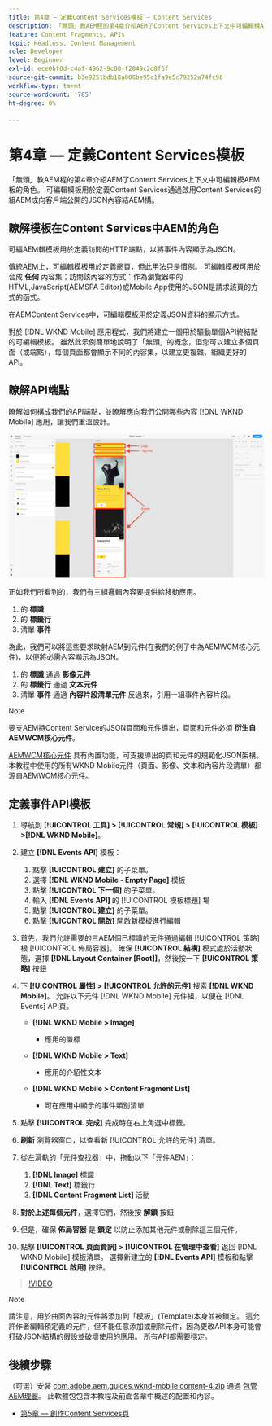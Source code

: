 ```yaml
---
title: 第4章 — 定義Content Services模板 — Content Services
description: 「無頭」教AEM程的第4章介紹AEM了Content Services上下文中可編輯模AEM板的角色。 可編輯模板用於定義JSON內容結構Content Services最AEM終公開的內容。
feature: Content Fragments, APIs
topic: Headless, Content Management
role: Developer
level: Beginner
exl-id: ece0bf0d-c4af-4962-9c00-f2849c2d8f6f
source-git-commit: b3e9251bdb18a008be95c1fa9e5c79252a74fc98
workflow-type: tm+mt
source-wordcount: '785'
ht-degree: 0%

---
```


# 第4章 — 定義Content Services模板

「無頭」教AEM程的第4章介紹AEM了Content Services上下文中可編輯模AEM板的角色。 可編輯模板用於定義Content Services通過啟用Content Services的組AEM成向客戶端公開的JSON內容結AEM構。

## 瞭解模板在Content Services中AEM的角色

可編AEM輯模板用於定義訪問的HTTP端點，以將事件內容顯示為JSON。

傳統AEM上，可編輯模板用於定義網頁，但此用法只是慣例。 可編輯模板可用於合成 **任何** 內容集；訪問該內容的方式：作為瀏覽器中的HTML,JavaScript(AEMSPA Editor)或Mobile App使用的JSON是請求該頁的方式的函式。

在AEMContent Services中，可編輯模板用於定義JSON資料的顯示方式。

對於 [!DNL WKND Mobile] 應用程式，我們將建立一個用於驅動單個API終結點的可編輯模板。 雖然此示例簡單地說明了「無頭」的概念，但您可以建立多個頁面（或端點），每個頁面都會顯示不同的內容集，以建立更複雜、組織更好的API。

## 瞭解API端點

瞭解如何構成我們的API端點，並瞭解應向我們公開哪些內容 [!DNL WKND Mobile] 應用，讓我們重溫設計。

![事件API頁分解](./assets/chapter-4/design-to-component-mapping.png)

正如我們所看到的，我們有三組邏輯內容要提供給移動應用。

1. 的 **標識**
2. 的 **標籤行**
3. 清單 **事件**

為此，我們可以將這些要求映射AEM到元件(在我們的例子中為AEMWCM核心元件)，以便將必需內容顯示為JSON。

1. 的 **標識** 通過 **影像元件**
2. 的 **標籤行** 通過 **文本元件**
3. 清單 **事件** 通過 **內容片段清單元件** 反過來，引用一組事件內容片段。

>[!NOTE]
>
>要支AEM持Content Service的JSON頁面和元件導出，頁面和元件必須 **衍生自AEMWCM核心元件**。
>
>[AEMWCM核心元件](https://github.com/Adobe-Marketing-Cloud/aem-core-wcm-components) 具有內置功能，可支援導出的頁和元件的規範化JSON架構。 本教程中使用的所有WKND Mobile元件（頁面、影像、文本和內容片段清單）都源自AEMWCM核心元件。

## 定義事件API模板

1. 導航到 **[!UICONTROL 工具] > [!UICONTROL 常規] > [!UICONTROL 模板] >[!DNL WKND Mobile]**。

1. 建立 **[!DNL Events API]** 模板：

   1. 點擊 **[!UICONTROL 建立]** 的子菜單。
   1. 選擇 **[!DNL WKND Mobile - Empty Page]** 模板
   1. 點擊 **[!UICONTROL 下一個]** 的子菜單。
   1. 輸入 **[!DNL Events API]** 的 [!UICONTROL 模板標題] 場
   1. 點擊 **[!UICONTROL 建立]** 的子菜單。
   1. 點擊 **[!UICONTROL 開啟]** 開啟新模板進行編輯

1. 首先，我們允許需要的三AEM個已標識的元件通過編輯 [!UICONTROL 策略] 根 [!UICONTROL 佈局容器]。 確保 **[!UICONTROL 結構]** 模式處於活動狀態，選擇 **[!DNL Layout Container \[Root\]]**，然後按一下 **[!UICONTROL 策略]** 按鈕
1. 下 **[!UICONTROL 屬性] > [!UICONTROL 允許的元件]** 搜索 **[!DNL WKND Mobile]**。 允許以下元件 [!DNL WKND Mobile] 元件組，以便在 [!DNL Events] API頁。

   * **[!DNL WKND Mobile > Image]**

      * 應用的徽標
   * **[!DNL WKND Mobile > Text]**

      * 應用的介紹性文本
   * **[!DNL WKND Mobile > Content Fragment List]**

      * 可在應用中顯示的事件類別清單



1. 點擊 **[!UICONTROL 完成]** 完成時在右上角選中標籤。
1. **刷新** 瀏覽器窗口，以查看新 [!UICONTROL 允許的元件] 清單。
1. 從左滑軌的「元件查找器」中，拖動以下「元件AEM」：
   1. **[!DNL Image]** 標識
   2. **[!DNL Text]** 標籤行
   3. **[!DNL Content Fragment List]** 活動
1. **對於上述每個元件**，選擇它們，然後按 **解鎖** 按鈕
1. 但是，確保 **佈局容器** 是 **鎖定** 以防止添加其他元件或刪除這三個元件。
1. 點擊 **[!UICONTROL 頁面資訊] > [!UICONTROL 在管理中查看]** 返回 [!DNL WKND Mobile] 模板清單。 選擇新建立的 **[!DNL Events API]** 模板和點擊 **[!UICONTROL 啟用]** 按鈕。

>[!VIDEO](https://video.tv.adobe.com/v/28342?quality=12&learn=on)

>[!NOTE]
>
> 請注意，用於曲面內容的元件將添加到「模板」(Template)本身並被鎖定。 這允許作者編輯預定義的元件，但不能任意添加或刪除元件，因為更改API本身可能會打破JSON結構的假設並破壞使用的應用。 所有API都需要穩定。

## 後續步驟

（可選）安裝 [com.adobe.aem.guides.wknd-mobile content-4.zip](https://github.com/adobe/aem-guides-wknd-mobile/releases/latest) 通過 [包管AEM理器](http://localhost:4502/crx/packmgr/index.jsp)。 此軟體包包含本教程及前面各章中概述的配置和內容。

* [第5章 — 創作Content Services頁](./chapter-5.md)

